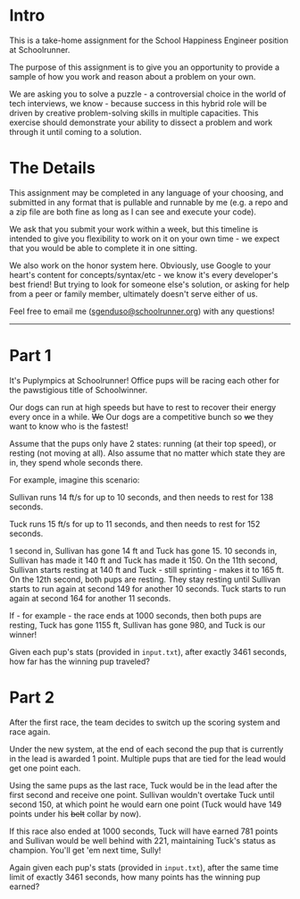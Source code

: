 # Intro

This is a take-home assignment for the School Happiness Engineer position at Schoolrunner.

The purpose of this assignment is to give you an opportunity to provide a sample of how you work and reason about a problem on your own.

We are asking you to solve a puzzle - a controversial choice in the world of tech interviews, we know - because success in this hybrid role will be driven by creative problem-solving skills in multiple capacities. This exercise should demonstrate your ability to dissect a problem and work through it until coming to a solution.


# The Details

This assignment may be completed in any language of your choosing, and submitted in any format that is pullable and runnable by me (e.g. a repo and a zip file are both fine as long as I can see and execute your code).

We ask that you submit your work within a week, but this timeline is intended to give you flexibility to work on it on your own time - we expect that you would be able to complete it in one sitting.

We also work on the honor system here. Obviously, use Google to your heart's content for concepts/syntax/etc - we know it's every developer's best friend! But trying to look for someone else's solution, or asking for help from a peer or family member, ultimately doesn't serve either of us.

Feel free to email me (sgenduso@schoolrunner.org) with any questions!


--------------------------------------------------------------------------------


# Part 1

It's Puplympics at Schoolrunner! Office pups will be racing each other for the pawstigious title of Schoolwinner.

Our dogs can run at high speeds but have to rest to recover their energy every once in a while. ~~We~~ Our dogs are a competitive bunch so ~~we~~ they want to know who is the fastest!

Assume that the pups only have 2 states: running (at their top speed), or resting (not moving at all). Also assume that no matter which state they are in, they spend whole seconds there.

For example, imagine this scenario:

Sullivan runs 14 ft/s for up to 10 seconds, and then needs to rest for 138 seconds.

Tuck runs 15 ft/s for up to 11 seconds, and then needs to rest for 152 seconds.

1 second in, Sullivan has gone 14 ft and Tuck has gone 15. 10 seconds in, Sullivan has made it 140 ft and Tuck has made it 150. On the 11th second, Sullivan starts resting at 140 ft and Tuck - still sprinting - makes it to 165 ft. On the 12th second, both pups are resting. They stay resting until Sullivan starts to run again at second 149 for another 10 seconds. Tuck starts to run again at second 164 for another 11 seconds.

If - for example - the race ends at 1000 seconds, then both pups are resting, Tuck has gone 1155 ft, Sullivan has gone 980, and Tuck is our winner!

Given each pup's stats (provided in `input.txt`), after exactly 3461 seconds, how far has the winning pup traveled?


# Part 2

After the first race, the team decides to switch up the scoring system and race again.

Under the new system, at the end of each second the pup that is currently in the lead is awarded 1 point. Multiple pups that are tied for the lead would get one point each.

Using the same pups as the last race, Tuck would be in the lead after the first second and receive one point. Sullivan wouldn't overtake Tuck until second 150, at which point he would earn one point (Tuck would have 149 points under his ~~belt~~ collar by now).

If this race also ended at 1000 seconds, Tuck will have earned 781 points and Sullivan would be well behind with 221, maintaining Tuck's status as champion. You'll get 'em next time, Sully!

Again given each pup's stats (provided in `input.txt`), after the same time limit of exactly 3461 seconds, how many points has the winning pup earned?



